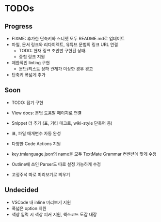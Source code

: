 # TODOs

## Progress

- FIXME: 추가한 단축키와 스니펫 모두 README.md로 업데이트
- 파일, 문서 링크와 리다이렉트, 유튜브 문법의 링크 URL 연결
  - TODO: 현재 링크 초안만 구현된 상태.
  - 중첩 링크 지원
- 제한적인 linting 구현
  - 문단/리스트 상하 관계가 이상한 경우 경고
- 단축키 폭넓게 추가

## Soon

- TODO: 접기 구현
- View docs: 문법 도움말 페이지로 연결
- Snippet 더 추가 (표, 기타 매크로, wiki-style 단축어 등)
- 표, 파일 매개변수 자동 완성
- 다양한 Code Actions 지원
- key.tmlanguage.json의 name을 모두 TextMate Grammar 컨벤션에 맞게 수정

- Outline에 쓰인 Parser도 따로 설정 가능하게 수정
- 고정주석 따로 미리보기로 띄우기

## Undecided

- VSCode 내 inline 미리보기 지원
- 폭넓은 option 지원
- 색상 입력 시 색상 피커 지원, 헥스코드 도감 내장
